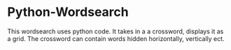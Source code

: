 # Python-Wordsearch
 This wordsearch uses python code. It takes in a a crossword, displays it as a grid. The crossword can contain words hidden horizontally, vertically ect.
